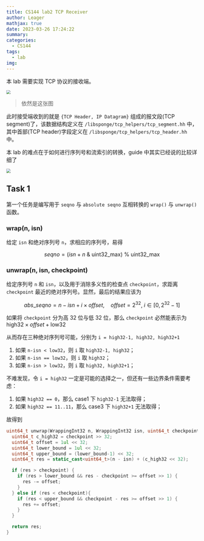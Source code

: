 ```yaml
---
title: CS144 lab2 TCP Receiver
author: Leager
mathjax: true
date: 2023-03-26 17:24:22
summary:
categories:
  - CS144
tags:
  - lab
img:
---
```


本 lab 需要实现 TCP 协议的接收端。

<!--more-->

<img src="1.png" style="zoom:67%;" />

> 依然是这张图

此时接受端收到的就是 `{TCP Header, IP Datagram}` 组成的报文段(TCP segment)了，该数据结构定义在 `/libsponge/tcp_helpers/tcp_segment.hh` 中，其中首部(TCP header)字段定义在 `/libsponge/tcp_helpers/tcp_header.hh` 中。

本 lab 的难点在于如何进行序列号和流索引的转换，guide 中其实已经说的比较详细了

<img src="2.png" style="zoom:67%;" />

## Task 1

第一个任务是编写用于 `seqno` 与 `absolute seqno` 互相转换的 `wrap()` 与 `unwrap()` 函数。

### wrap(n, isn)

给定 `isn` 和绝对序列号 `n`，求相应的序列号，易得

$$
seqno = (isn + n\ \&\ \text{uint32\_max})\ \%\ \text{uint32\_max}
$$

### unwrap(n, isn, checkpoint)

给定序列号 `n` 和 `isn`，以及用于消除多义性的检查点 `checkpoint`，求距离 `checkpoint` 最近的绝对序列号。显然，最后的结果应该为

$$
abs\_seqno = n - isn + i\times offset,\quad offset = 2^{32}, \ i \in [0, 2^{32}-1]
$$

如果将 `checkpoint` 分为高 32 位与低 32 位，那么 `checkpoint` 必然能表示为 $\text{high32}\times offset + \text{low32}$

从而存在三种绝对序列号可能，分别为 `i = high32-1, high32, high32+1`

1. 如果 `n-isn < low32`，则 `i` 取 `high32-1, high32`；
2. 如果 `n-isn == low32`，则 `i` 取 `high32`；
3. 如果 `n-isn > low32`，则 `i` 取 `high32, high32+1`；

不难发现，令 `i = high32` 一定是可能的选择之一，但还有一些边界条件需要考虑：

1. 如果 `high32 == 0`，那么 case1 下 `high32-1` 无法取得；
2. 如果 `high32 == 11..11`，那么 case3 下 `high32+1` 无法取得；

故得到

```c++
uint64_t unwrap(WrappingInt32 n, WrappingInt32 isn, uint64_t checkpoint) {
  uint64_t c_high32 = checkpoint >> 32;
  uint64_t offset = 1ul << 32;
  uint64_t lower_bound = 1ul << 32;
  uint64_t upper_bound = (lower_bound-1) << 32;
  uint64_t res = static_cast<uint64_t>(n - isn) + (c_high32 << 32);

  if (res > checkpoint) {
    if (res > lower_bound && res - checkpoint >= offset >> 1) {
      res -= offset;
    }
  } else if (res < checkpoint){
    if (res < upper_bound && checkpoint - res >= offset >> 1) {
      res += offset;
    }
  }

  return res;
}
```